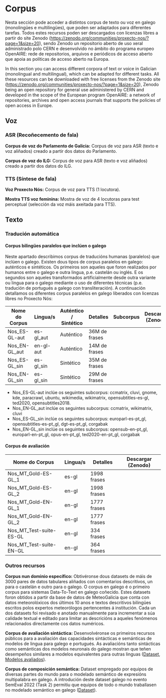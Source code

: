 # Corpus 
Nesta sección pode acceder a distintos corpus de texto ou voz en galego (monolingües e multilingües), que poden ser adaptados para diferentes tarefas. Todos estes recursos poden ser descargados con licenzas libres a partir do site Zenodo (https://zenodo.org/communities/proxecto-nos/?page=1&size=20), sendo Zenodo un repositorio aberto de uso xeral administrado polo CERN e desenvolvido no ámbito do programa europeo OpenAIRE: rede de repositorios, arquivos e periódicos de acceso aberto que apoia as políticas de acceso aberto na Europa.

In this section you can access different corpora of text or voice in Galician (monolingual and multilingual), which can be adapted for different tasks. All these resources can be downloaded with free licenses from the Zenodo site (https://zenodo.org/communities/proxecto-nos/?page=1&size=20), Zenodo being an open repository for general use administered by CERN and developed in the scope of the European program OpenAIRE: a network of repositories, archives and open access journals that supports the policies of open access in Europe.

## Voz

### ASR (Recoñecemento de fala)

**Corpus de voz do Parlamento de Galicia:** Corpus de voz para ASR (texto e voz aliñados) creado a partir dos datos do Parlamento. 

**Corpus de voz do ILG:** Corpus de voz para ASR (texto e voz aliñados) creado a partir dos datos do ILG. 

### TTS (Síntese de fala)

**Voz Proxecto Nós:** Corpus de voz para TTS (1 locutora).

**Mostra TTS voz feminina:** Mostra de voz de 4 locutoras para test perceptual (selección da voz máis axeitada para TTS).

## Texto

### Tradución automática

#### Corpus bilingües paralelos que inclúen o galego

Neste apartado describimos corpus de traducións humanas (paralelos) que inclúen o galego. Existen dous tipos de corpus paralelos en galego: auténticos e sintéticos. Os primeiros son aqueles que foron realizados por humanos entre o galego e outra lingua, p.e. castelán ou inglés. E os segundos son aqueles transformados artificialmente desde outra variante ou lingua para o galego mediante o uso de diferentes técnicas (p.e. tradución de portugués a galego con transliteración). A continuación detallamos os diferentes corpus paralelos en galego liberados con licenzas libres no Proxecto Nós:

| Nome do Corpus  | Lingua/s       | Auténtico / Sintético | Detalles      | Subcorpus          |Descargar (Zenodo) |
| --------------  | -------------- | --------------------- | --------------|------------------- |-------------------|
| Nos_ES-GL-aut   | es-gl_aut      | Auténtico             | 36M de frases |                    |                   |
| Nos_EN-GL_aut   | en-gl-aut      | Auténtico             | 14M de frases |                    |                   |
| Nos_ES-GL_sin   | es-gl_sin      | Sintético             | 35M de frases |                    |                   |
| Nos_EN-GL_sin   | es-gl_sin      | Sintético             | 29M de frases |                    |                   |


+ Nos_ES-GL-aut inclúe os seguintes subcorpus: ccmatrix, cluvi, gnome, kde, paracrawl, ubuntu, wikimedia, wikimatrix, opensubtitles-es-gl, ted2020, opensubtitles2018. 
+ Nos_EN-GL_aut inclúe os seguintes subcorpus: ccmatrix, wikimatrix, cluvi
+ Nos_ES-GL_sin inclúe os seguintes subcorpus: europarl-es-pt_gl, opensubtitles-es-pt_gl, dgt-es-pt_gl, corgabak
+ Nos_EN-GL_sin inclúe os seguintes subcorpus: opensub-en-pt_gl, europarl-en-pt_gl, opus-en-pt_gl, ted2020-en-pt_gl, corgabak


#### Corpus de avaliación

| Nome do Corpus      | Lingua/s             | Detalles      | Descargar (Zenodo) |
| ------------------------- | -------------- | ------------- | -------------------|
| Nos_MT_Gold-ES-GL_1       | es-gl          | 1998 frases   |                    |
| Nos_MT_Gold-ES-GL_2       | en-gl          | 1998 frases   |                    |
| Nos_MT_Gold-EN-GL_1       | en-gl          | 1777 frases   |                    |
| Nos_MT_Gold-EN-GL_2       | en-gl          | 1777 frases   |                    |
| Nos_MT_Test-suite-ES-GL   | en-gl          | 334  frases   |                    |
| Nos_MT_Test-suite-EN-GL   | en-gl          | 364 frases    |                    |

### Outros recursos

**Corpus nun dominio específico:**
Obtivéronse dous datasets de máis de 3000 pares de datos tabulares aliñados con comentarios descritivos, un para o castelán e outro para o galego. O corpus en galego é o primeiro corpus para sistemas Data-To-Text en galego coñecido. Estes datasets foron obtidos a partir da base de datos de MeteoGalicia que conta con datos meteorolóxicos dos últimos 10 anos e textos descritivos bilingües escritos polos expertos meteorólogos pertencentes á institución. Cada un dos datasets foi revisado e anotado manualmente para incrementar a súa calidade textual e editado para limitar as descricións a aqueles fenómenos relacionados directamente cos datos numéricos. 

**Corpus de avaliación sintáctica:** 
Desenvolvéronse os primeiros recursos públicos para a avaliación das capacidades sintácticas e semánticas de modelos de lingua para galego e portugués. As avaliacións tanto sintácticas como semánticas dos modelos neuronais do galego mostran que teñen desempeños similares a modelos equivalentes para outras linguas ([Dataset](https://github.com/marcospln/PROPOR2022-gl-pt), [Modelos avaliados](https://github.com/marcospln/galician_bert_checkpoints)).

**Corpus de composición semántica:** 
Dataset empregado por equipos de diversas partes do mundo para o modelado semántico de expresións multipalabra en galego. A introdución deste dataset galego no evento SemEval 2022 (Task 2) permitiu que equipos de todo o mundo traballasen no modelado semántico en galego ([Dataset](https://github.com/H-TayyarMadabushi/SemEval_2022_Task2-idiomaticity)).

